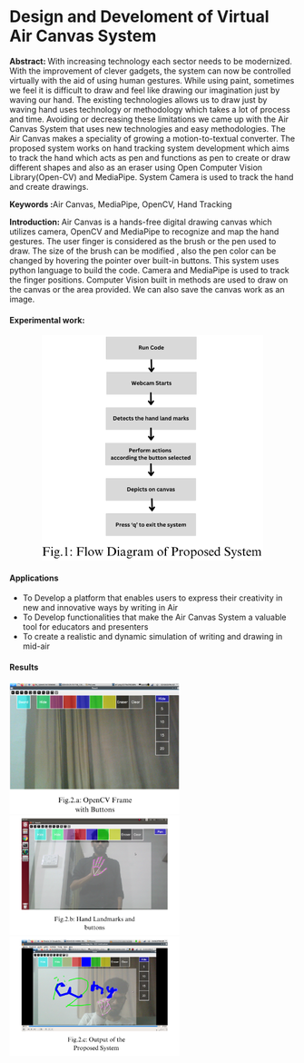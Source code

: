# Design and Develoment of Virtual Air Canvas System
<p><b>Abstract: </b>With increasing technology each sector needs to be modernized. With the improvement of clever gadgets, the system can now be controlled virtually with the aid of using human gestures. While using paint, sometimes we feel it is difficult to draw and feel like drawing our imagination just by waving our hand. The existing technologies allows us to draw just by waving hand uses technology or methodology which takes a lot of process and time. Avoiding or decreasing these limitations we came up with the Air Canvas System that uses new technologies and easy methodologies. The Air Canvas makes a speciality of growing a motion-to-textual converter. The proposed system works on hand tracking system development which aims to track the hand which acts as pen and functions as pen to create or draw different shapes and also as an eraser using Open Computer Vision Library(Open-CV) and MediaPipe.  System Camera is used to track the hand and create drawings.</p>
<p><b>Keywords :</b>Air Canvas, MediaPipe, OpenCV, Hand Tracking</p>

<p><b>Introduction: </b>Air Canvas is a hands-free digital drawing canvas which utilizes camera, OpenCV and MediaPipe to recognize and map the hand gestures. The user finger is considered as the brush or the pen used to draw. The size of the brush can be modified , also the pen color can be changed by hovering the pointer over built-in buttons. This system uses python language to build the code. Camera and MediaPipe is used to track the finger positions. Computer Vision built in methods are used to draw on the canvas or the area provided. We can also save the canvas work as an image.</p>

#### Experimental work:
<p align="center">
  <img src="exp.png" width="390"/>
</p>

#### Applications
<ul>
  <li>To Develop a platform that enables users to express their creativity in new and innovative ways by writing in Air</li>
  <li>To Develop functionalities that make the Air Canvas System a valuable tool for educators and presenters</li>
  <li>To create a realistic and dynamic simulation of writing and drawing in mid-air</li>
</ul>

#### Results
 <img src="re1.png" width="300"/><img src="re2.png" width="300"/><img src="re3.png" width="300"/>
